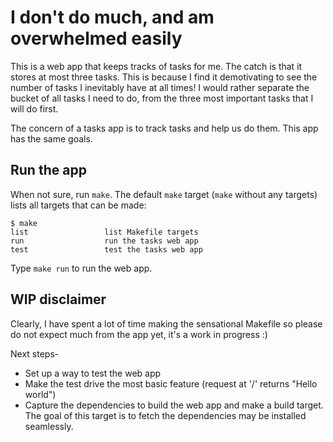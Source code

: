 # I don't do much, and am overwhelmed easily

This is a web app that keeps tracks of tasks for me. The catch is that it stores at most three tasks. This is because I find it demotivating to see the number of tasks I inevitably have at all times! I would rather separate the bucket of all tasks I need to do, from the three most important tasks that I will do first. 

The concern of a tasks app is to track tasks and help us do them. This app has the same goals.  

## Run the app

When not sure, run `make`. The default `make` target (`make` without any targets) lists all targets that can be made:

```
$ make
list                 list Makefile targets
run                  run the tasks web app
test                 test the tasks web app
```
Type `make run` to run the web app. 

 ## WIP disclaimer

Clearly, I have spent a lot of time making the sensational Makefile so please do not expect much from the app yet, it's a work in progress :) 

Next steps-
- Set up a way to test the web app
- Make the test drive the most basic feature (request at '/' returns "Hello world")
- Capture the dependencies to build the web app and make a build target. The goal of this target is to fetch the dependencies may be installed seamlessly. 
